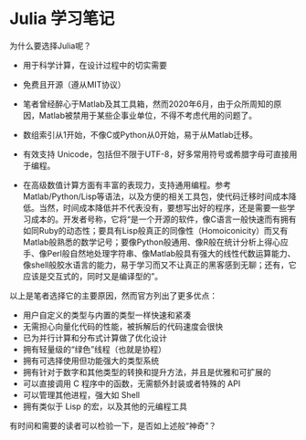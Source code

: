 # Julia 学习笔记
为什么要选择Julia呢？

- 用于科学计算，在设计过程中的切实需要

- 免费且开源（遵从MIT协议）

- 笔者曾经醉心于Matlab及其工具箱，然而2020年6月，由于众所周知的原因，Matlab被禁用于某些企事业单位，不得不考虑代用的问题了。

- 数组索引从1开始，不像C或Python从0开始，易于从Matlab迁移。

- 有效支持 Unicode，包括但不限于UTF-8，好多常用符号或希腊字母可直接用于编程。

- 在高级数值计算方面有丰富的表现力，支持通用编程。参考Matlab/Python/Lisp等语法，以及方便的相关工具包，使代码迁移时间成本降低。当然，时间成本降低并不代表没有，要想写出好的程序，还是需要一些学习成本的。开发者号称，它将“是一个开源的软件，像C语言一般快速而有拥有如同Ruby的动态性；要具有Lisp般真正的同像性（Homoiconicity）而又有Matlab般熟悉的数学记号；要像Python般通用、像R般在统计分析上得心应手、像Perl般自然地处理字符串、像Matlab般具有强大的线性代数运算能力、像shell般胶水语言的能力，易于学习而又不让真正的黑客感到无聊；还有，它应该是交互式的，同时又是编译型的”。

以上是笔者选择它的主要原因，然而官方列出了更多优点：

- 用户自定义的类型与内置的类型一样快速和紧凑
- 无需担心向量化代码的性能，被拆解后的代码速度会很快
- 已为并行计算和分布式计算做了优化设计
- 拥有轻量级的“绿色”线程（也就是协程）
- 拥有可选择使用但功能强大的类型系统
- 拥有针对于数字和其他类型的转换和提升方法，并且是优雅和可扩展的
- 可以直接调用 C 程序中的函数，无需额外封装或者特殊的 API
- 可以管理其他进程，强大如 Shell
- 拥有类似于 Lisp 的宏，以及其他的元编程工具

有时间和需要的读者可以检验一下，是否如上述般“神奇”？
